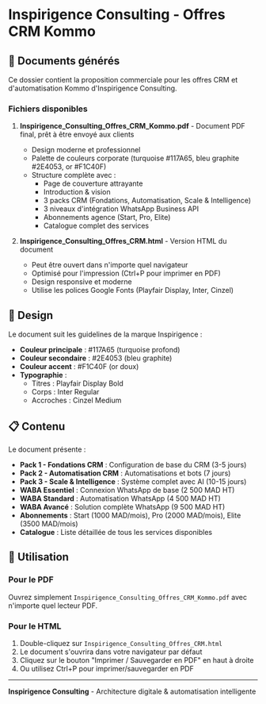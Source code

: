 # Inspirigence Consulting - Offres CRM Kommo

## 📄 Documents générés

Ce dossier contient la proposition commerciale pour les offres CRM et d'automatisation Kommo d'Inspirigence Consulting.

### Fichiers disponibles

1. **Inspirigence_Consulting_Offres_CRM_Kommo.pdf** - Document PDF final, prêt à être envoyé aux clients
   - Design moderne et professionnel
   - Palette de couleurs corporate (turquoise #117A65, bleu graphite #2E4053, or #F1C40F)
   - Structure complète avec :
     - Page de couverture attrayante
     - Introduction & vision
     - 3 packs CRM (Fondations, Automatisation, Scale & Intelligence)
     - 3 niveaux d'intégration WhatsApp Business API
     - Abonnements agence (Start, Pro, Elite)
     - Catalogue complet des services

2. **Inspirigence_Consulting_Offres_CRM.html** - Version HTML du document
   - Peut être ouvert dans n'importe quel navigateur
   - Optimisé pour l'impression (Ctrl+P pour imprimer en PDF)
   - Design responsive et moderne
   - Utilise les polices Google Fonts (Playfair Display, Inter, Cinzel)

## 🎨 Design

Le document suit les guidelines de la marque Inspirigence :
- **Couleur principale** : #117A65 (turquoise profond)
- **Couleur secondaire** : #2E4053 (bleu graphite)
- **Couleur accent** : #F1C40F (or doux)
- **Typographie** :
  - Titres : Playfair Display Bold
  - Corps : Inter Regular
  - Accroches : Cinzel Medium

## 📋 Contenu

Le document présente :
- **Pack 1 - Fondations CRM** : Configuration de base du CRM (3-5 jours)
- **Pack 2 - Automatisation CRM** : Automatisations et bots (7 jours)
- **Pack 3 - Scale & Intelligence** : Système complet avec AI (10-15 jours)
- **WABA Essentiel** : Connexion WhatsApp de base (2 500 MAD HT)
- **WABA Standard** : Automatisation WhatsApp (4 500 MAD HT)
- **WABA Avancé** : Solution complète WhatsApp (9 500 MAD HT)
- **Abonnements** : Start (1000 MAD/mois), Pro (2000 MAD/mois), Elite (3500 MAD/mois)
- **Catalogue** : Liste détaillée de tous les services disponibles

## 🚀 Utilisation

### Pour le PDF
Ouvrez simplement `Inspirigence_Consulting_Offres_CRM_Kommo.pdf` avec n'importe quel lecteur PDF.

### Pour le HTML
1. Double-cliquez sur `Inspirigence_Consulting_Offres_CRM.html`
2. Le document s'ouvrira dans votre navigateur par défaut
3. Cliquez sur le bouton "Imprimer / Sauvegarder en PDF" en haut à droite
4. Ou utilisez Ctrl+P pour imprimer/sauvegarder en PDF

---

**Inspirigence Consulting** - Architecture digitale & automatisation intelligente

